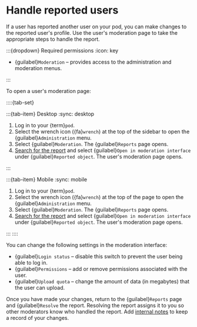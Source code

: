 # Handle reported users

If a user has reported another user on your pod, you can make changes to the reported user's profile. Use the user's moderation page to take the appropriate steps to handle the report.

:::{dropdown} Required permissions
:icon: key

- {guilabel}`Moderation` – provides access to the administration and moderation menus.

:::

To open a user's moderation page:

::::{tab-set}

:::{tab-item} Desktop
:sync: desktop

1. Log in to your {term}`pod`.
2. Select the wrench icon ({fa}`wrench`) at the top of the sidebar to open the {guilabel}`Administration` menu.
3. Select {guilabel}`Moderation`. The {guilabel}`Reports` page opens.
4. [Search for the report](search_reports.md) and select {guilabel}`Open in moderation interface` under {guilabel}`Reported object`. The user's moderation page opens.

:::

:::{tab-item} Mobile
:sync: mobile

1. Log in to your {term}`pod`.
2. Select the wrench icon ({fa}`wrench`) at the top of the page to open the {guilabel}`Administration` menu.
3. Select {guilabel}`Moderation`. The {guilabel}`Reports` page opens.
4. [Search for the report](search_reports.md) and select {guilabel}`Open in moderation interface` under {guilabel}`Reported object`. The user's moderation page opens.

:::
::::

You can change the following settings in the moderation interface:

- {guilabel}`Login status` – disable this switch to prevent the user being able to log in.
- {guilabel}`Permissions` – add or remove permissions associated with the user.
- {guilabel}`Upload quota` – change the amount of data (in megabytes) that the user can upload.

Once you have made your changes, return to the {guilabel}`Reports` page and {guilabel}`Resolve` the report. Resolving the report assigns it to you so other moderators know who handled the report. Add [internal notes](internal_notes.md) to keep a record of your changes.
